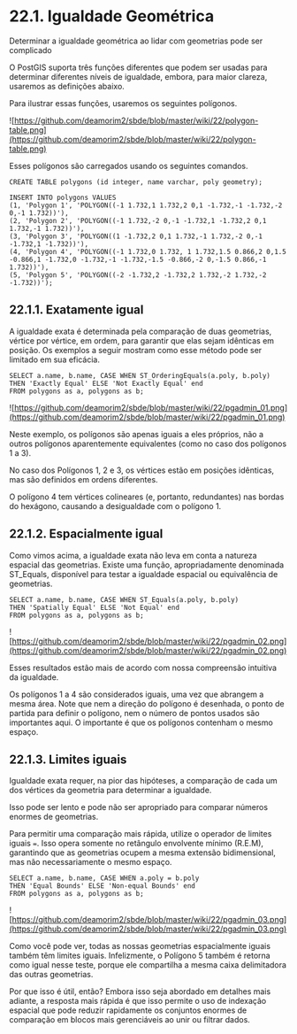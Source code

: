 ﻿# 22.1. Igualdade Geométrica

Determinar a igualdade geométrica ao lidar com geometrias pode ser complicado

O PostGIS suporta três funções diferentes que podem ser usadas para determinar diferentes níveis de igualdade, embora, para maior clareza, usaremos as definições abaixo.

Para ilustrar essas funções, usaremos os seguintes polígonos.

![https://github.com/deamorim2/sbde/blob/master/wiki/22/polygon-table.png](https://github.com/deamorim2/sbde/blob/master/wiki/22/polygon-table.png)

Esses polígonos são carregados usando os seguintes comandos.

    CREATE TABLE polygons (id integer, name varchar, poly geometry);

    INSERT INTO polygons VALUES
    (1, 'Polygon 1', 'POLYGON((-1 1.732,1 1.732,2 0,1 -1.732,-1 -1.732,-2 0,-1 1.732))'),
    (2, 'Polygon 2', 'POLYGON((-1 1.732,-2 0,-1 -1.732,1 -1.732,2 0,1 1.732,-1 1.732))'),
    (3, 'Polygon 3', 'POLYGON((1 -1.732,2 0,1 1.732,-1 1.732,-2 0,-1 -1.732,1 -1.732))'),
    (4, 'Polygon 4', 'POLYGON((-1 1.732,0 1.732, 1 1.732,1.5 0.866,2 0,1.5 -0.866,1 -1.732,0 -1.732,-1 -1.732,-1.5 -0.866,-2 0,-1.5 0.866,-1 1.732))'),
    (5, 'Polygon 5', 'POLYGON((-2 -1.732,2 -1.732,2 1.732,-2 1.732,-2 -1.732))');

## 22.1.1. Exatamente igual

A igualdade exata é determinada pela comparação de duas geometrias, vértice por vértice, em ordem, para garantir que elas sejam idênticas em posição. Os exemplos a seguir mostram como esse método pode ser limitado em sua eficácia.

    SELECT a.name, b.name, CASE WHEN ST_OrderingEquals(a.poly, b.poly)
    THEN 'Exactly Equal' ELSE 'Not Exactly Equal' end
    FROM polygons as a, polygons as b;

![https://github.com/deamorim2/sbde/blob/master/wiki/22/pgadmin_01.png](https://github.com/deamorim2/sbde/blob/master/wiki/22/pgadmin_01.png)

Neste exemplo, os polígonos são apenas iguais a eles próprios, não a outros polígonos aparentemente equivalentes (como no caso dos polígonos 1 a 3).

No caso dos Polígonos 1, 2 e 3, os vértices estão em posições idênticas, mas são definidos em ordens diferentes.

O polígono 4 tem vértices colineares (e, portanto, redundantes) nas bordas do hexágono, causando a desigualdade com o polígono 1.

## 22.1.2. Espacialmente igual

Como vimos acima, a igualdade exata não leva em conta a natureza espacial das geometrias. Existe uma função, apropriadamente denominada ST_Equals, disponível para testar a igualdade espacial ou equivalência de geometrias.

    SELECT a.name, b.name, CASE WHEN ST_Equals(a.poly, b.poly)
    THEN 'Spatially Equal' ELSE 'Not Equal' end
    FROM polygons as a, polygons as b;

![https://github.com/deamorim2/sbde/blob/master/wiki/22/pgadmin_02.png](https://github.com/deamorim2/sbde/blob/master/wiki/22/pgadmin_02.png)

Esses resultados estão mais de acordo com nossa compreensão intuitiva da igualdade.

Os polígonos 1 a 4 são considerados iguais, uma vez que abrangem a mesma área. Note que nem a direção do polígono é desenhada, o ponto de partida para definir o polígono, nem o número de pontos usados são importantes aqui. O importante é que os polígonos contenham o mesmo espaço.

## 22.1.3. Limites iguais

Igualdade exata requer, na pior das hipóteses, a comparação de cada um dos vértices da geometria para determinar a igualdade.

Isso pode ser lento e pode não ser apropriado para comparar números enormes de geometrias.

Para permitir uma comparação mais rápida, utilize o operador de limites iguais `=`. Isso opera somente no retângulo envolvente mínimo (R.E.M), garantindo que as geometrias ocupem a mesma extensão bidimensional, mas não necessariamente o mesmo espaço.

    SELECT a.name, b.name, CASE WHEN a.poly = b.poly
    THEN 'Equal Bounds' ELSE 'Non-equal Bounds' end
    FROM polygons as a, polygons as b;

![https://github.com/deamorim2/sbde/blob/master/wiki/22/pgadmin_03.png](https://github.com/deamorim2/sbde/blob/master/wiki/22/pgadmin_03.png)

Como você pode ver, todas as nossas geometrias espacialmente iguais também têm limites iguais. Infelizmente, o Polígono 5 também é retorna como igual nesse teste, porque ele compartilha a mesma caixa delimitadora das outras geometrias.

Por que isso é útil, então? Embora isso seja abordado em detalhes mais adiante, a resposta mais rápida é que isso permite o uso de indexação espacial que pode reduzir rapidamente os conjuntos enormes de comparação em blocos mais gerenciáveis ao unir ou filtrar dados.